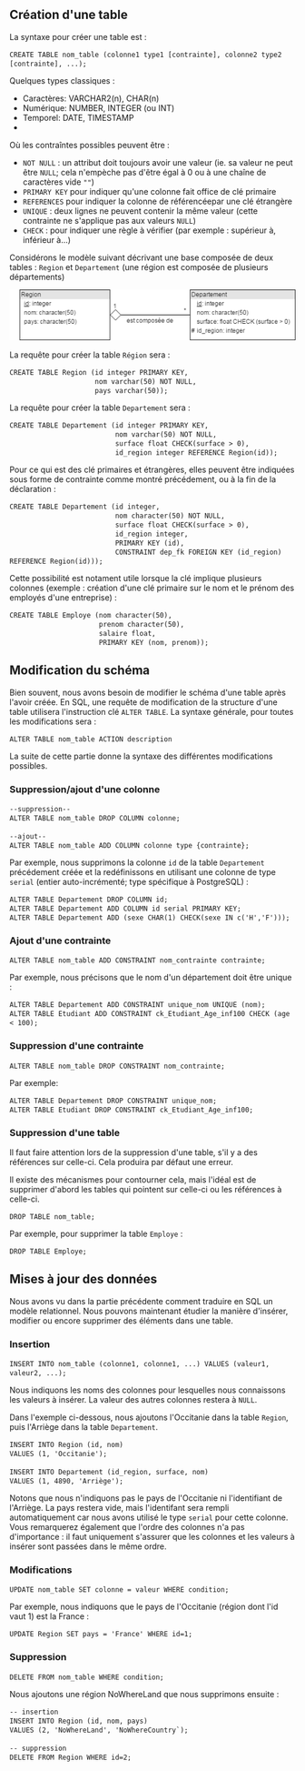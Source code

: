 ## Création d'une table ##
La syntaxe pour créer une table est  :

```
CREATE TABLE nom_table (colonne1 type1 [contrainte], colonne2 type2 [contrainte], ...);
```

Quelques types classiques :
* Caractères: VARCHAR2(n), CHAR(n)
* Numérique: NUMBER, INTEGER (ou INT)
* Temporel: DATE, TIMESTAMP
* 
Où les contraîntes possibles peuvent être :

* `NOT NULL` : un attribut doit toujours avoir une valeur (ie. sa valeur ne peut être `NULL`; cela n'empèche pas d'être égal à 0 ou à une chaîne de caractères vide `""`)
* `PRIMARY KEY` pour indiquer qu'une colonne fait office de clé primaire 
* `REFERENCES` pour indiquer la colonne de référencéepar une clé étrangère 
* `UNIQUE` : deux lignes ne peuvent contenir la même valeur (cette contrainte ne s'applique pas aux valeurs `NULL`)
* `CHECK` : pour indiquer une règle à vérifier (par exemple : supérieur à, inférieur à...)

Considérons le modèle suivant décrivant une base composée de deux tables : `Region` et `Departement` (une région est composée de plusieurs départements)

![Modèle des tables Region et Departement](https://github.com/ClementDelgrange/Cours_bases_de_donnees/raw/master/img/sql/Region_Departement.png)

La requête pour créer la table `Région` sera :
```
CREATE TABLE Region (id integer PRIMARY KEY, 
					 nom varchar(50) NOT NULL, 
					 pays varchar(50));
```

La requête pour créer la table `Departement` sera :
```
CREATE TABLE Departement (id integer PRIMARY KEY, 
						  nom varchar(50) NOT NULL, 
						  surface float CHECK(surface > 0), 
						  id_region integer REFERENCE Region(id));
```

Pour ce qui est des clé primaires et étrangères, elles peuvent être indiquées sous forme de contrainte comme montré précédement, ou à la fin de la déclaration :
```
CREATE TABLE Departement (id integer, 
						  nom character(50) NOT NULL, 
						  surface float CHECK(surface > 0), 
						  id_region integer,
						  PRIMARY KEY (id),
						  CONSTRAINT dep_fk FOREIGN KEY (id_region) REFERENCE Region(id)));
```

Cette possibilité est notament utile lorsque la clé implique plusieurs colonnes (exemple : création d'une clé primaire sur le nom et le prénom des employés d'une entreprise) :
```
CREATE TABLE Employe (nom character(50),
					  prenom character(50),
					  salaire float,
					  PRIMARY KEY (nom, prenom));
```


## Modification du schéma ##
Bien souvent, nous avons besoin de modifier le schéma d'une table après l'avoir créée. En SQL, une requête de modification de la structure d'une table utilisera l'instruction clé `ALTER TABLE`. La syntaxe générale, pour toutes les modifications sera :
```
ALTER TABLE nom_table ACTION description
```

La suite de cette partie donne la syntaxe des différentes modifications possibles.

### Suppression/ajout d'une colonne
```
--suppression--
ALTER TABLE nom_table DROP COLUMN colonne;

--ajout--
ALTER TABLE nom_table ADD COLUMN colonne type {contrainte};
```

Par exemple, nous supprimons la colonne `id` de la table `Departement` précédement créée et la redéfinissons en utilisant une colonne de type `serial` (entier auto-incrémenté; type spécifique à PostgreSQL) :
```
ALTER TABLE Departement DROP COLUMN id;
ALTER TABLE Departement ADD COLUMN id serial PRIMARY KEY;
ALTER TABLE Departement ADD (sexe CHAR(1) CHECK(sexe IN c('H','F')));
```


### Ajout d'une contrainte
```
ALTER TABLE nom_table ADD CONSTRAINT nom_contrainte contrainte;
```

Par exemple, nous précisons que le nom d'un département doit être unique :
```
ALTER TABLE Departement ADD CONSTRAINT unique_nom UNIQUE (nom);
ALTER TABLE Etudiant ADD CONSTRAINT ck_Etudiant_Age_inf100 CHECK (age < 100);
```

### Suppression d'une contrainte
```
ALTER TABLE nom_table DROP CONSTRAINT nom_contrainte;
```

Par exemple:
```
ALTER TABLE Departement DROP CONSTRAINT unique_nom;
ALTER TABLE Etudiant DROP CONSTRAINT ck_Etudiant_Age_inf100;
```

### Suppression d'une table
Il faut faire attention lors de la suppression d'une table, s'il y a des références sur celle-ci. Cela produira par défaut une erreur.

Il existe des mécanismes pour contourner cela, mais l'idéal est de supprimer d'abord les tables qui pointent sur celle-ci ou les références à celle-ci.
```
DROP TABLE nom_table;
```

Par exemple, pour supprimer la table `Employe` :
```
DROP TABLE Employe;
```

## Mises à jour des données ##
Nous avons vu dans la partie précédente comment traduire en SQL un modèle relationnel. Nous pouvons maintenant étudier la manière d'insérer, modifier ou encore supprimer des éléments dans une table.

### Insertion ###
```
INSERT INTO nom_table (colonne1, colonne1, ...) VALUES (valeur1, valeur2, ...);
```

Nous indiquons les noms des colonnes pour lesquelles nous connaissons les valeurs à insérer. La valeur des autres colonnes restera à `NULL`. 

Dans l'exemple ci-dessous, nous ajoutons l'Occitanie dans la table `Region`, puis l'Arriège dans la table `Departement`. 
```
INSERT INTO Region (id, nom) 
VALUES (1, 'Occitanie');

INSERT INTO Departement (id_region, surface, nom) 
VALUES (1, 4890, 'Arriège');
```

Notons que nous n'indiquons pas le pays de l'Occitanie ni l'identifiant de l'Arriège. La pays restera vide, mais l'identifant sera rempli automatiquement car nous avons utilisé le type `serial` pour cette colonne. Vous remarquerez également que l'ordre des colonnes n'a pas d'importance : il faut uniquement s'assurer que les colonnes et les valeurs à insérer sont passées dans le même ordre.

### Modifications ###
```
UPDATE nom_table SET colonne = valeur WHERE condition;
```

Par exemple, nous indiquons que le pays de l'Occitanie (région dont l'id vaut 1) est la France :
```
UPDATE Region SET pays = 'France' WHERE id=1;
```

### Suppression ###
```
DELETE FROM nom_table WHERE condition;
```

Nous ajoutons une région NoWhereLand que nous supprimons ensuite :
```
-- insertion
INSERT INTO Region (id, nom, pays) 
VALUES (2, 'NoWhereLand', 'NoWhereCountry`);

-- suppression
DELETE FROM Region WHERE id=2;
```

